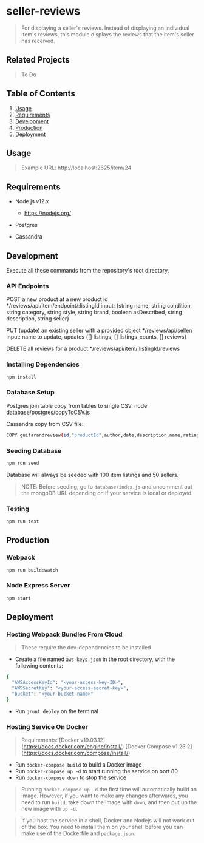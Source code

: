 # seller-reviews
> For displaying a seller's reviews. Instead of displaying an individual item's reviews, this module displays the reviews that the item's seller has received.

## Related Projects

> To Do

## Table of Contents

1. [Usage](#Usage)
2. [Requirements](#Requirements)
3. [Development](#Development)
4. [Production](#Production)
5. [Deployment](#Deployment)

## Usage
> Example URL: http://localhost:2625/item/24

## Requirements

- Node.js v12.x
  - https://nodejs.org/

- Postgres

- Cassandra

<!-- - MongoDB v4.2.7
  - https://www.mongodb.com/ -->

## Development

Execute all these commands from the repository's root directory.

### API Endpoints
POST a new product at a new product id
*/reviews/api/item/endpoint/:listingId
input: {string name, string condition, string category, string style, string brand, boolean asDescribed, string description, string seller}

PUT (update) an existing seller with a provided object
*/reviews/api/seller/
input: name to update, updates {[] listings, [] listings_counts, [] reviews}

DELETE all reviews for a product
*/reviews/api/item/:listingId/reviews

### Installing Dependencies

```sh
npm install
```
### Database Setup

Postgres join table copy from tables to single CSV:
node database/postgres/copyToCSV.js

Cassandra copy from CSV file:
```sh
COPY guitarandreview(id,"productId",author,date,description,name,rating) FROM '~/Documents/projects/hrr47-sdc-omalley.nosync/Reviews-Service/database/seedFiles/guitarsAndReviews.csv' WITH DELIMITER=',' AND HEADER=TRUE;
```

### Seeding Database

```sh
npm run seed
```

Database will always be seeded with 100 item listings and 50 sellers.

> NOTE: Before seeding, go to ```database/index.js``` and uncomment out
> the mongoDB URL depending on if your service is local or deployed.

### Testing

```sh
npm run test
```

## Production

### Webpack

```sh
npm run build:watch
```

### Node Express Server

```sh
npm start
```

## Deployment

### Hosting Webpack Bundles From Cloud
> These require the dev-dependencies to be installed

- Create a file named ```aws-keys.json``` in the root directory, with the following contents:
```sh
{
  "AWSAccessKeyId": "<your-access-key-ID>",
  "AWSSecretKey": "<your-access-secret-key>",
  "bucket": "<your-bucket-name>"
}
```

- Run ```grunt deploy``` on the terminal

### Hosting Service On Docker
> Requirements:
> [Docker v19.03.12] (https://docs.docker.com/engine/install/)
> [Docker Compose v1.26.2] (https://docs.docker.com/compose/install/)

- Run ```docker-compose build``` to build a Docker image
- Run ```docker-compose up -d``` to start running the service on port 80
- Run ```docker-compose down``` to stop the service

> Running ```docker-compose up -d``` the first time will automatically build an image.
> However, if you want to make any changes afterwards, you need to run ```build```,
> take down the image with ```down```, and then put up the new image with ```up -d```.

> If you host the service in a shell, Docker and Nodejs will not work out of the box.
> You need to install them on your shell before you can make use of the Dockerfile and ```package.json```.
